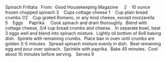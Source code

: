 Spinach Frittata
 
From:  Good Housekeeping Magazine
 
 
2    10 ounce frozen chopped spinach
3    Cups cottage cheese
1    Cup plain bread crumbs
1/2    Cup grated Romano, or any kind cheese, except mozzarella
5    Eggs
    Paprika
 
 
Cook spinach and drain thoroughly.  Blend with cottage cheese, 3/4 cup bread crumbs and cheese.  
In separate bowl, beat 3 eggs well and blend into spinach mixture.  Lightly oil bottom of 8x8 baking dish.  Spinkle with remaining crumbs.  Place ban in oven until crumbs are golden 3-5 minutes.  Spread spinach mixture evenly in dish.  Beat remaining egg and pour over spinach.  Sprinkle with paprika.  Bake 45 minutes.  Cool about 10 minutes before serving. 
 
Serves 9
